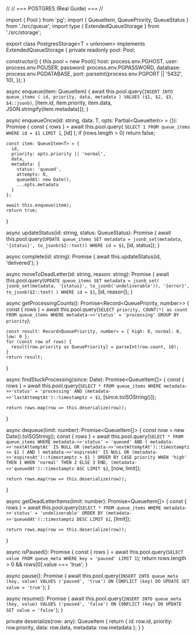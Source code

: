 //
// === POSTGRES (Real Guide) ===
//

import { Pool } from 'pg';
import { QueueItem, QueuePriority, QueueStatus } from './src/queue';
import type { ExtendedQueueStorage } from './src/storage';

export class PostgresStorage<T = unknown> implements ExtendedQueueStorage<T> {
  private readonly pool: Pool;

  constructor() {
    this.pool = new Pool({
      host: process.env.PGHOST,
      user: process.env.PGUSER,
      password: process.env.PGPASSWORD,
      database: process.env.PGDATABASE,
      port: parseInt(process.env.PGPORT || '5432', 10),
    });
  }

  async enqueue(item: QueueItem<T>) {
    await this.pool.query(`
      INSERT INTO queue_items (
        id, priority, data, metadata
      ) VALUES ($1, $2, $3, $4::jsonb)
    `, [item.id, item.priority, item.data, JSON.stringify(item.metadata)]);
  }

  async enqueueOnce(id: string, data: T, opts: Partial<QueueItem<T>> = {}): Promise<boolean> {
    const { rows } = await this.pool.query(
      `SELECT 1 FROM queue_items WHERE id = $1 LIMIT 1`,
      [id]
    );
    if (rows.length > 0) return false;

    const item: QueueItem<T> = {
      id,
      priority: opts.priority || 'normal',
      data,
      metadata: {
        status: 'queued',
        attempts: 0,
        queuedAt: new Date(),
        ...opts.metadata
      }
    };

    await this.enqueue(item);
    return true;
  }

  async updateStatus(id: string, status: QueueStatus): Promise<void> {
    await this.pool.query(`
      UPDATE queue_items
      SET metadata = jsonb_set(metadata, '{status}', to_jsonb($2::text))
      WHERE id = $1
    `, [id, status]);
  }

  async complete(id: string): Promise<void> {
    await this.updateStatus(id, 'delivered');
  }

  async moveToDeadLetter(id: string, reason: string): Promise<void> {
    await this.pool.query(`
      UPDATE queue_items
      SET metadata = jsonb_set(
        jsonb_set(metadata, '{status}', to_jsonb('undeliverable')),
        '{error}', to_jsonb($2::text)
      )
      WHERE id = $1
    `, [id, reason]);
  }

  async getProcessingCounts(): Promise<Record<QueuePriority, number>> {
    const { rows } = await this.pool.query(`
      SELECT priority, COUNT(*) as count
      FROM queue_items
      WHERE metadata->>'status' = 'processing'
      GROUP BY priority
    `);

    const result: Record<QueuePriority, number> = { high: 0, normal: 0, low: 0 };
    for (const row of rows) {
      result[row.priority as QueuePriority] = parseInt(row.count, 10);
    }
    return result;
  }

  async findStuckProcessing(since: Date): Promise<QueueItem<T>[]> {
    const { rows } = await this.pool.query(`
      SELECT * FROM queue_items
      WHERE metadata->>'status' = 'processing'
        AND (metadata->>'lastAttemptAt')::timestamptz < $1
    `, [since.toISOString()]);

    return rows.map(row => this.deserialize(row));
  }

  async dequeue(limit: number): Promise<QueueItem<T>[]> {
    const now = new Date().toISOString();
    const { rows } = await this.pool.query(`
      SELECT * FROM queue_items
      WHERE metadata->>'status' = 'queued'
        AND (
          metadata->>'nextAttemptAt' IS NULL
          OR (metadata->>'nextAttemptAt')::timestamptz <= $1
        )
        AND (
          metadata->>'expiresAt' IS NULL
          OR (metadata->>'expiresAt')::timestamptz > $1
        )
      ORDER BY
        CASE priority
          WHEN 'high' THEN 1
          WHEN 'normal' THEN 2
          ELSE 3
        END,
        (metadata->>'queuedAt')::timestamptz ASC
      LIMIT $2
    `, [now, limit]);

    return rows.map(row => this.deserialize(row));
  }

  async getDeadLetterItems(limit: number): Promise<QueueItem<T>[]> {
    const { rows } = await this.pool.query(`
      SELECT * FROM queue_items
      WHERE metadata->>'status' = 'undeliverable'
      ORDER BY (metadata->>'queuedAt')::timestamptz DESC
      LIMIT $1
    `, [limit]);

    return rows.map(row => this.deserialize(row));
  }

  async isPaused(): Promise<boolean> {
    const { rows } = await this.pool.query(`SELECT value FROM queue_meta WHERE key = 'paused' LIMIT 1`);
    return rows.length > 0 && rows[0].value === 'true';
  }

  async pause(): Promise<void> {
    await this.pool.query(`INSERT INTO queue_meta (key, value)
      VALUES ('paused', 'true')
      ON CONFLICT (key) DO UPDATE SET value = 'true'`);
  }

  async resume(): Promise<void> {
    await this.pool.query(`INSERT INTO queue_meta (key, value)
      VALUES ('paused', 'false')
      ON CONFLICT (key) DO UPDATE SET value = 'false'`);
  }

  private deserialize(row: any): QueueItem<T> {
    return {
      id: row.id,
      priority: row.priority,
      data: row.data,
      metadata: row.metadata
    };
  }
}

